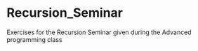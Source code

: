 # Recursion_Seminar
Exercises for the Recursion Seminar given during the Advanced programming class  

